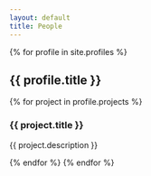 ```yaml
---
layout: default
title: People
---
```


{% for profile in site.profiles %}
  <h2> {{ profile.title }} </h2>
  {% for project in profile.projects %}
    <h3> {{ project.title }} </h3>
    <p> {{ project.description }} </p>
  {% endfor %}
{% endfor %}
